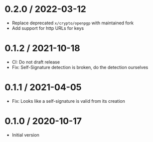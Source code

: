 # 0.2.0 / 2022-03-12

  * Replace deprecated `x/crypto/openpgp` with maintained fork
  * Add support for http URLs for keys

# 0.1.2 / 2021-10-18

  * CI: Do not draft release
  * Fix: Self-Signature detection is broken, do the detection ourselves

# 0.1.1 / 2021-04-05

  * Fix: Looks like a self-signature is valid from its creation

# 0.1.0 / 2020-10-17

  * Initial version